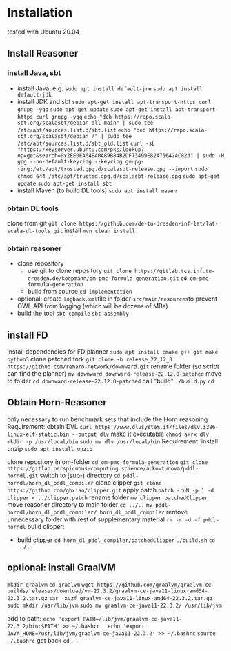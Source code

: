 # Installation
tested with Ubuntu 20.04
## Install Reasoner
### install Java, sbt
- install Java, e.g. `sudo apt install default-jre` `sudo apt install default-jdk`
- install JDK and sbt
`sudo apt-get install apt-transport-https curl gnupg -yqq`
   `sudo apt-get update`
    `sudo apt-get install apt-transport-https curl gnupg -yqq`
    `echo "deb https://repo.scala-sbt.org/scalasbt/debian all main" | sudo tee /etc/apt/sources.list.d/sbt.list`
    `echo "deb https://repo.scala-sbt.org/scalasbt/debian /" | sudo tee /etc/apt/sources.list.d/sbt_old.list`
    `curl -sL "https://keyserver.ubuntu.com/pks/lookup?op=get&search=0x2EE0EA64E40A89B84B2DF73499E82A75642AC823" | sudo -H gpg --no-default-keyring --keyring gnupg-ring:/etc/apt/trusted.gpg.d/scalasbt-release.gpg --import`
    `sudo chmod 644 /etc/apt/trusted.gpg.d/scalasbt-release.gpg`
    `sudo apt-get update`
    `sudo apt-get install sbt`
- install Maven (to build DL tools)
`sudo apt install maven`


### obtain DL tools
clone from git
`git clone https://github.com/de-tu-dresden-inf-lat/lat-scala-dl-tools.git`
install
`mvn clean install`

### obtain reasoner
- clone repository
    - use git to clone repository 
`git clone https://gitlab.tcs.inf.tu-dresden.de/koopmann/om-pmc-formula-generation.git`
`cd om-pmc-formula-generation`
    - build from source
`cd implementation`
- optional: create `logback.xml`file in folder `src/main/resources`to prevent OWL API from logging (which will be dozens of MBs)
- build the tool
`sbt compile`
`sbt assembly`


## install FD
install dependencies for FD planner
`sudo apt install cmake g++ git make python3`
clone patched fork
`git clone -b release_22_12_0 https://github.com/remaro-network/downward.git`
rename folder (so script can find the planner)
`mv downward downward-release-22.12.0-patched`
move to folder
`cd downward-release-22.12.0-patched`
call "build"
`./build.py`
`cd`

## Obtain Horn-Reasoner
only necessary to run benchmark sets that include the Horn reasoning
Requirement: obtain DVL
`curl https://www.dlvsystem.it/files/dlv.i386-linux-elf-static.bin --output dlv`
make it executable
`chmod a+rx dlv`
`mkdir -p /usr/local/bin`
`sudo mv dlv /usr/local/bin`
Requirement: install unzip
`sudo apt install unzip`

clone repository in om-folder
`cd om-pmc-formula-generation`
`git clone https://gitlab.perspicuous-computing.science/a.kovtunova/pddl-horndl.git`
switch to (sub-) directory
`cd pddl-horndl/horn_dl_pddl_compiler`
clone clipper
`git clone https://github.com/ghxiao/clipper.git`
apply patch
`patch -ruN -p 1 -d clipper < ../clipper.patch`
rename folder
`mv clipper patchedClipper`
move reasoner directory to main folder
`cd ../..`
`mv pddl-horndl/horn_dl_pddl_compiler/ horn_dl_pddl_compiler`
remove unnecessary folder with rest of supplementary material
`rm -r -d -f pddl-horndl`
build clipper:
- build clipper
`cd horn_dl_pddl_compiler/patchedClipper`
`./build.sh`
`cd ../..`

## optional: install GraalVM
`mkdir graalvm`
`cd graalvm`
`wget https://github.com/graalvm/graalvm-ce-builds/releases/download/vm-22.3.2/graalvm-ce-java11-linux-amd64-22.3.2.tar.gz`
`tar -xvzf graalvm-ce-java11-linux-amd64-22.3.2.tar.gz`
`sudo mkdir /usr/lib/jvm`
`sudo mv graalvm-ce-java11-22.3.2/ /usr/lib/jvm`

add to path:
`echo 'export PATH=/lib/jvm/graalvm-ce-java11-22.3.2/bin:$PATH' >> ~/.bashrc  `
`echo 'export JAVA_HOME=/usr/lib/jvm/graalvm-ce-java11-22.3.2' >> ~/.bashrc`
`source ~/.bashrc`
get back
`cd ..`




